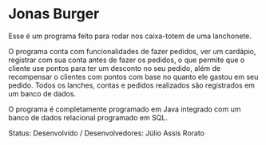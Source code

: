 # Jonas Burger

Esse é um programa feito para rodar nos caixa-totem de uma lanchonete.

O programa conta com funcionalidades de fazer pedidos, ver um cardápio, registrar com sua conta antes de fazer os pedidos, o que permite que o cliente use pontos para ter um desconto no seu pedido, além de recompensar o clientes com pontos com base no quanto ele gastou em seu pedido. Todos os lanches, contas e pedidos realizados são registrados em um banco de dados.

O programa é completamente programado em Java integrado com um banco de dados relacional programado em SQL.

Status: Desenvolvido / Desenvolvedores: Júlio Assis Rorato

